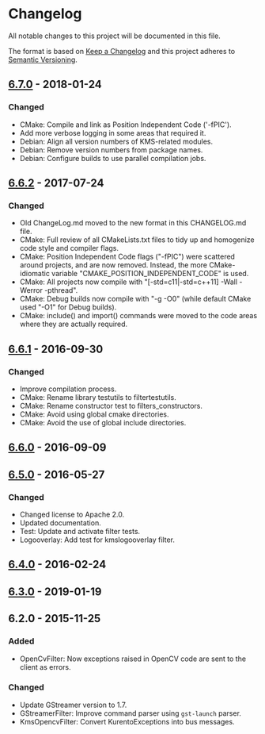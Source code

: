 # Changelog
All notable changes to this project will be documented in this file.

The format is based on [Keep a Changelog](http://keepachangelog.com/en/1.0.0/)
and this project adheres to [Semantic Versioning](http://semver.org/spec/v2.0.0.html).

## [6.7.0] - 2018-01-24

### Changed
- CMake: Compile and link as Position Independent Code ('-fPIC').
- Add more verbose logging in some areas that required it.
- Debian: Align all version numbers of KMS-related modules.
- Debian: Remove version numbers from package names.
- Debian: Configure builds to use parallel compilation jobs.

## [6.6.2] - 2017-07-24

### Changed
- Old ChangeLog.md moved to the new format in this CHANGELOG.md file.
- CMake: Full review of all CMakeLists.txt files to tidy up and homogenize code style and compiler flags.
- CMake: Position Independent Code flags ("-fPIC") were scattered around projects, and are now removed. Instead, the more CMake-idiomatic variable "CMAKE_POSITION_INDEPENDENT_CODE" is used.
- CMake: All projects now compile with "[-std=c11|-std=c++11] -Wall -Werror -pthread".
- CMake: Debug builds now compile with "-g -O0" (while default CMake used "-O1" for Debug builds).
- CMake: include() and import() commands were moved to the code areas where they are actually required.

## [6.6.1] - 2016-09-30

### Changed
- Improve compilation process.
- CMake: Rename library testutils to filtertestutils.
- CMake: Rename constructor test to filters_constructors.
- CMake: Avoid using global cmake directories.
- CMake: Avoid the use of global include directories.

## [6.6.0] - 2016-09-09

## [6.5.0] - 2016-05-27

### Changed
- Changed license to Apache 2.0.
- Updated documentation.
- Test: Update and activate filter tests.
- Logooverlay: Add test for kmslogooverlay filter.

## [6.4.0] - 2016-02-24

## [6.3.0] - 2019-01-19

## 6.2.0 - 2015-11-25

### Added
- OpenCvFilter: Now exceptions raised in OpenCV code are sent to the client as errors.

### Changed
- Update GStreamer version to 1.7.
- GStreamerFilter: Improve command parser using `gst-launch` parser.
- KmsOpencvFilter: Convert KurentoExceptions into bus messages.

[6.7.0]: https://github.com/Kurento/kms-filters/compare/6.6.2...6.7.0
[6.6.2]: https://github.com/Kurento/kms-filters/compare/6.6.1...6.6.2
[6.6.1]: https://github.com/Kurento/kms-filters/compare/6.6.0...6.6.1
[6.6.0]: https://github.com/Kurento/kms-filters/compare/6.5.0...6.6.0
[6.5.0]: https://github.com/Kurento/kms-filters/compare/6.4.0...6.5.0
[6.4.0]: https://github.com/Kurento/kms-filters/compare/6.3.0...6.4.0
[6.3.0]: https://github.com/Kurento/kms-filters/compare/6.2.0...6.3.0
